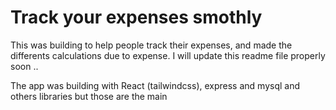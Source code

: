 <h1>Track your expenses smothly</h1>

This was building to help people  track their expenses, and made the differents
calculations due to expense.
I will update this readme file properly soon ..

The app was building with React (tailwindcss), express and mysql and others libraries but those are the main
